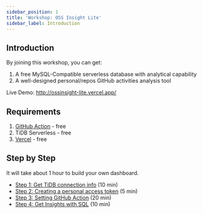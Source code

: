 ```yaml
---
sidebar_position: 1
title: 'Workshop: OSS Insight Lite'
sidebar_label: Introduction
---
```


## Introduction

By joining this workshop, you can get:

1. A free MySQL-Compatible serverless database with analytical capability
2. A well-designed personal/repos GitHub activities analysis tool

Live Demo: http://ossinsight-lite.vercel.app/


## Requirements

1. [GitHub Action](https://github.com/features/actions) - free
2. TiDB Serverless - free
3. [Vercel](https://vercel.com/) - free


## Step by Step

It will take about 1 hour to build your own dashboard.

- [Step 1: Get TiDB connection info](/docs/workshop/repo-track/step-by-step/get-tidb-connection-info) (10 min)
- [Step 2: Creating a personal access token](/docs/workshop/repo-track/step-by-step/creating-a-personal-access-token) (5 min)
- [Step 3: Setting GitHub Action](/docs/workshop/repo-track/step-by-step/setting-github-action) (20 min)
- [Step 4: Get Insights with SQL](/docs/workshop/repo-track/step-by-step/get-insights-with-sql) (10 min)
